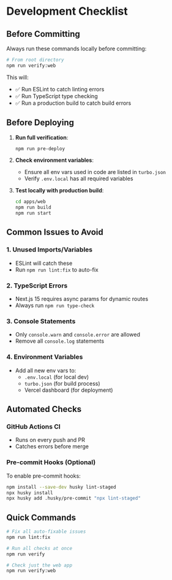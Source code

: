 # Development Checklist

## Before Committing

Always run these commands locally before committing:

```bash
# From root directory
npm run verify:web
```

This will:
- ✅ Run ESLint to catch linting errors
- ✅ Run TypeScript type checking
- ✅ Run a production build to catch build errors

## Before Deploying

1. **Run full verification**:
   ```bash
   npm run pre-deploy
   ```

2. **Check environment variables**:
   - Ensure all env vars used in code are listed in `turbo.json`
   - Verify `.env.local` has all required variables

3. **Test locally with production build**:
   ```bash
   cd apps/web
   npm run build
   npm run start
   ```

## Common Issues to Avoid

### 1. Unused Imports/Variables
- ESLint will catch these
- Run `npm run lint:fix` to auto-fix

### 2. TypeScript Errors
- Next.js 15 requires async params for dynamic routes
- Always run `npm run type-check`

### 3. Console Statements
- Only `console.warn` and `console.error` are allowed
- Remove all `console.log` statements

### 4. Environment Variables
- Add all new env vars to:
  - `.env.local` (for local dev)
  - `turbo.json` (for build process)
  - Vercel dashboard (for deployment)

## Automated Checks

### GitHub Actions CI
- Runs on every push and PR
- Catches errors before merge

### Pre-commit Hooks (Optional)
To enable pre-commit hooks:
```bash
npm install --save-dev husky lint-staged
npx husky install
npx husky add .husky/pre-commit "npx lint-staged"
```

## Quick Commands

```bash
# Fix all auto-fixable issues
npm run lint:fix

# Run all checks at once
npm run verify

# Check just the web app
npm run verify:web
```